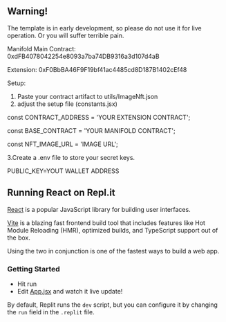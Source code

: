## Warning!
The template is in early development, so please do not use it for live operation. Or you will suffer terrible pain.


Manifold Main Contract: 0xdFB4078042254e8093a7ba74DB9316a3d107d4aB

Extension: 0xF0BbBA46F9F19bf41ac4485cd8D187B1402cEf48

Setup:

1. Paste your contract artifact to utils/ImageNft.json
2. adjust the setup file (constants.jsx)

  const CONTRACT_ADDRESS = 'YOUR EXTENSION CONTRACT';

  const BASE_CONTRACT = 'YOUR MANIFOLD CONTRACT';

  const NFT_IMAGE_URL = 'IMAGE URL';


3.Create a .env file to store your secret keys.

  PUBLIC_KEY=YOUT WALLET ADDRESS




## Running React on Repl.it

[React](https://reactjs.org/) is a popular JavaScript library for building user interfaces.

[Vite](https://vitejs.dev/) is a blazing fast frontend build tool that includes features like Hot Module Reloading (HMR), optimized builds, and TypeScript support out of the box.

Using the two in conjunction is one of the fastest ways to build a web app.

### Getting Started
- Hit run
- Edit [App.jsx](#src/App.jsx) and watch it live update!

By default, Replit runs the `dev` script, but you can configure it by changing the `run` field in the `.replit` file.